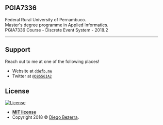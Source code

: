 ## PGIA7336
Federal Rural University of Pernambuco.<br/>
Master's degree programme in Applied Informatics.<br/>
PGIA7336 Course - Discrete Event System - 2018.2<br/>

---

## Support

Reach out to me at one of the following places!

- Website at <a href="http://ddefb.me/" target="_blank">`ddefb.me`</a>
- Twitter at <a href="https://twitter.com/DB556IA2" target="_blank">`@DB556IA2`</a>

## License

[![License](http://img.shields.io/:license-mit-blue.svg?style=flat-square)](http://badges.mit-license.org)

- **[MIT license](http://opensource.org/licenses/mit-license.php)**
- Copyright 2018 © <a href="http://ddefb.me/" target="_blank">Diego Bezerra</a>.
